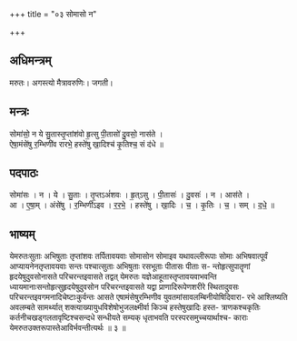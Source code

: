 +++
title = "०३ सोमासो न"

+++
## अधिमन्त्रम्
मरुतः। अगस्त्यो मैत्रावरुणिः। जगती।

## मन्त्रः
सोमा॑सो॒ न ये सु॒तास्तृ॒प्तांश॑वो हृ॒त्सु पी॒तासो॑ दु॒वसो॒ नास॑ते ।  
ऐषा॒मंसे॑षु र॒म्भिणी॑व रारभे॒ हस्ते॑षु खा॒दिश्च॑ कृ॒तिश्च॒ सं द॑धे ॥

## पदपाठः
सोमा॑सः । न । ये । सु॒ताः । तृ॒प्तऽअं॑शवः । हृ॒त्ऽसु । पी॒तासः॑ । दु॒वसः॑ । न । आस॑ते ।  
आ । ए॒षा॒म् । अंसे॑षु । र॒म्भिणी॑ऽइव । र॒र॒भे॒ । हस्ते॑षु । खा॒दिः । च॒ । कृ॒तिः । च॒ । सम् । द॒धे॒ ॥

## भाष्यम्
येमरुतःसुताः अभिषुताः तृप्तांशवः तर्पितावयवाः सोमासोन सोमाइव यथावल्लीरूपाः सोमाः अभिषवात्पूर्वं आप्यायनेनतृप्तावयवाः सन्तः पश्चात्सुताः अभिषुताः रसभूताः पीतासः पीताः स- न्तोहृत्सुपातॄणां हृदयेषुदुवसोनासते परिचरन्तइवासते तद्वत् येमरुतः यज्ञेआहूतास्तृप्तावयवाभवन्ति ध्यायमानाःसन्तोहृत्सुहृदयेषुदुवसोन परिचरन्तइवासते यद्वा प्राणादिरूपेणशरीरे स्थितादुवसः परिचरन्तइवगमनादिचेष्टाःकुर्वन्तः आसते एषामंसेषुरम्भिणीव युवतमांसावलम्बिनीयोषिदिवारा- रभे आश्लिष्यति अवलम्बते सामर्थ्यात् शक्त्याख्यायुधविशेषोभुजलक्ष्मीर्वा किञ्च हस्तेषुखादिः हस्त- त्राणकश्चकृतिः कर्तनीचखड्गलतावृष्टिश्चसन्दधे सन्धीयते सम्यक् धृताभवति परस्परसमुच्चयार्थाश्च- काराः येमरुतउक्तरूपास्तेआविर्भवन्तीत्यर्थः ॥ ३ ॥